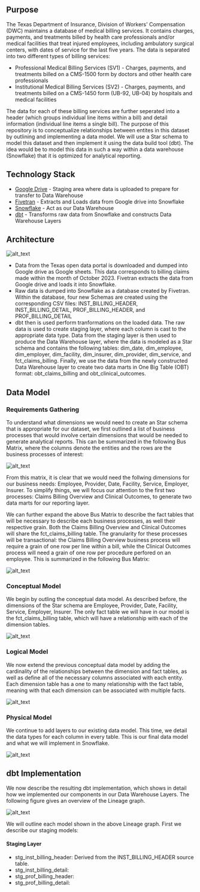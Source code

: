 

## Purpose

The Texas Department of Insurance, Division of Workers' Compensation (DWC) maintains a database of medical billing services. It contains charges, payments, and treatments billed by health care professionals and/or medical facilities that treat injured employees, including ambulatory surgical centers, with dates of service for the last five years. The data is separated into two different types of billing services:

* Professional Medical Billing Services (SV1) -  Charges, payments, and treatments billed on a CMS-1500 form by doctors and other health care professionals
* Institutional Medical Billing Services (SV2) - Charges, payments, and treatments billed on a CMS-1450 form (UB-92, UB-04) by hospitals and medical facilities

The data for each of these billing services are further seperated into a header (which groups individual line items within a bill) and detail information (individual line items a single bill). The purpose of this repository is to conceptualize relationships between entites in this dataset by outlining and implementing a data model. We will use a Star schema to model this dataset and then implement it using the data build tool (dbt). The idea would be to model this data in such a way within a data warehouse (Snowflake) that it is optimized for analytical reporting. 

## Technology Stack

* [Google Drive](https://www.google.com/drive/) - Staging area where data is uploaded to prepare for transfer to Data Warehouse
* [Fivetran](https://www.fivetran.com/) - Extracts and Loads data from Google drive into Snowflake
* [Snowflake](https://www.snowflake.com/en/) - Act as our Data Warehouse
* [dbt](https://www.getdbt.com/) - Transforms raw data from Snowflake and constructs Data Warehouse Layers

## Architecture
![alt_text](https://github.com/seacevedo/texas_claims_billing/blob/main/assets/texas_claims_architecture_diagram.png)

* Data from the Texas open data portal is downloaded and dumped into Google drive as Google sheets. This data corresponds to billing claims made within the month of October 2023. Fivetran extracts the data from Google drive and loads it into Snowflake.
* Raw data is dumped into Snowflake as a database created by Fivetran. Within the database, four new Schemas are created using the corresponding CSV files: INST_BILLING_HEADER, INST_BILLING_DETAIL, PROF_BILLING_HEADER, and PROF_BILLING_DETAIL
* dbt then is used perform tranformations on the loaded data. The raw data is used to create staging layer, where each column is cast to the appropriate data type. Data from the staging layer is then used to produce the Data Warehouse layer, where the data is modeled as a Star schema and contains the following tables: dim_date, dim_employee, dim_employer, dim_facility, dim_insurer, dim_provider, dim_service, and fct_claims_billing. Finally, we use the data from the newly constructed Data Warehouse layer to create two data marts in One Big Table (OBT) format: obt_claims_billing and obt_clinical_outcomes.

## Data Model

### Requirements Gathering

To understand what dimensions we would need to create an Star schema that is appropriate for our dataset, we first outlined a list of business processes that would involve certain dimensions that would be needed to generate analytical reports. This can be summarized in the following Bus Matrix, where the columns denote the entities and the rows are the business processes of interest:

![alt_text](https://github.com/seacevedo/texas_claims_billing/blob/main/assets/texas_claims_bus_matrix.png)

From this matrix, it is clear that we would need the follwing dimensions for our business needs: Employee, Provider, Date, Facility, Service, Employer, Insurer. To simplify things, we will focus our attention to the first two processes: Claims Billing Overview and Clinical Outcomes, to generate two data marts for our reporting layer. 

We can further expand the above Bus Matrix to describe the fact tables that will be necessary to describe each business processes, as well their respective grain. Both the Claims Billing Overview and Clinical Outcomes will share the fct_claims_billing table. The granularity for these processes will be transactional: the Claims Billing Overview business process will require a grain of one row per line within a bill, while the Clinical Outcomes process will need a grain of one row per procedure perfored on an employee. This is summarized in the following Bus Matrix:

![alt_text](https://github.com/seacevedo/texas_claims_billing/blob/main/assets/texas_claims_bus_matrix_detailed.png)

### Conceptual Model

We begin by outling the conceptual data model. As described before, the dimensions of the Star schema are Employee, Provider, Date, Facility, Service, Employer, Insurer. The only fact table we will have in our model is the fct_claims_billing table, which will have a relationship with each of the dimension tables.

![alt_text](https://github.com/seacevedo/texas_claims_billing/blob/main/assets/conceptual_model_texas_claims.png)

### Logical Model

We now extend the previous conceptual data model by adding the cardinality of the relationships between the dimension and fact tables, as well as define all of the necessary columns associated with each entity. Each dimension table has a one to many relationship with the fact table, meaning with that each dimension can be associated with multiple facts.

![alt_text](https://github.com/seacevedo/texas_claims_billing/blob/main/assets/logical_model_texas_claims.png)

### Physical Model

We continue to add layers to our existing data model. This time, we detail the data types for each column in every table. This is our final data model and what we will implement in Snowflake.

![alt_text](https://github.com/seacevedo/texas_claims_billing/blob/main/assets/physical_model_texas_claims.png)

## dbt Implementation

We now describe the resulting dbt implementation, which shows in detail how we implemented our components in our Data Warehouse Layers. The following figure gives an overview of the Lineage graph.

![alt_text](https://github.com/seacevedo/texas_claims_billing/blob/main/assets/dbt_lineage_graph.png)

We will outline each model shown in the above Lineage graph. First we describe our staging models:

#### Staging Layer
* stg_inst_billing_header: Derived from the INST_BILLING_HEADER source table. 
* stg_inst_billing_detail:
* stg_prof_billing_header:
* stg_prof_billing_detail:


